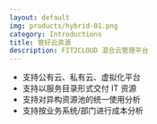 ```yaml
---
layout: default
img: products/hybrid-01.png
category: Introductions
title: 管好云资源
description: FIT2CLOUD 混合云管理平台
---
```


 * 支持公有云、私有云、虚拟化平台
 * 支持以服务目录形式交付 IT 资源
 * 支持对异构资源池的统一使用分析
 * 支持按业务系统/部门进行成本分析
